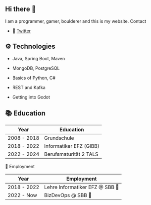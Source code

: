 ## Hi there 👋
I am a programmer, gamer, boulderer and this is my website. 
Contact
- 🔗 [Twitter](https://twitter.com/AnnaL0stInSpace)

## ⚙ Technologies
- Java, Spring Boot, Maven
- MongoDB, PostgreSQL
- Basics of Python, C#
- REST and Kafka

- Getting into Godot

## 📚 Education

| Year        | Education               |
| ----------- | ----------------------- |
| 2008 - 2018 | Grundschule             |
| 2018 - 2022 | Informatiker EFZ (GIBB) |
| 2022 - 2024 | Berufsmaturität 2 TALS  |

🧰 Employment

| Year | Employment |
| ---- | --------- |
| 2018 - 2022 | Lehre Informatiker EFZ @ SBB 🚂|
| 2022 - Now | BizDevOps @ SBB 🚂 |
